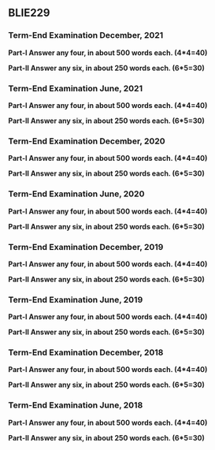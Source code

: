 ## BLIE229
### Term-End Examination December, 2021
**Part-I Answer any four, in about 500 words each. (4*4=40)**

**Part-II Answer any six, in about 250 words each. (6*5=30)**

### Term-End Examination June, 2021
**Part-I Answer any four, in about 500 words each. (4*4=40)**

**Part-II Answer any six, in about 250 words each. (6*5=30)**
### Term-End Examination December, 2020
**Part-I Answer any four, in about 500 words each. (4*4=40)**

**Part-II Answer any six, in about 250 words each. (6*5=30)**

### Term-End Examination June, 2020
**Part-I Answer any four, in about 500 words each. (4*4=40)**

**Part-II Answer any six, in about 250 words each. (6*5=30)**
### Term-End Examination December, 2019
**Part-I Answer any four, in about 500 words each. (4*4=40)**

**Part-II Answer any six, in about 250 words each. (6*5=30)**

### Term-End Examination June, 2019
**Part-I Answer any four, in about 500 words each. (4*4=40)**

**Part-II Answer any six, in about 250 words each. (6*5=30)**
### Term-End Examination December, 2018
**Part-I Answer any four, in about 500 words each. (4*4=40)**

**Part-II Answer any six, in about 250 words each. (6*5=30)**

### Term-End Examination June, 2018
**Part-I Answer any four, in about 500 words each. (4*4=40)**

**Part-II Answer any six, in about 250 words each. (6*5=30)**
